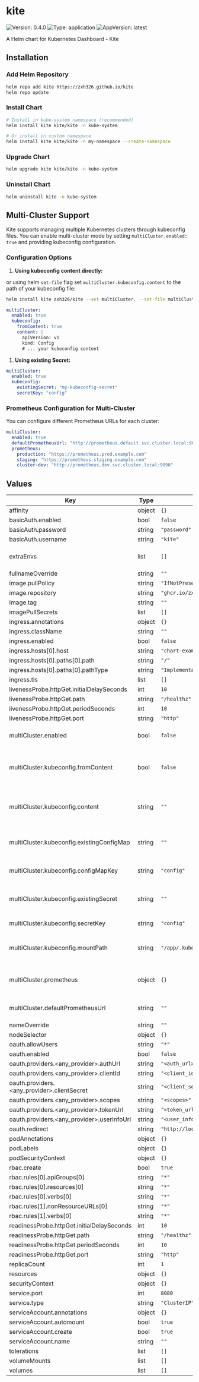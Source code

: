 # kite

![Version: 0.4.0](https://img.shields.io/badge/Version-0.4.0-informational?style=flat-square) ![Type: application](https://img.shields.io/badge/Type-application-informational?style=flat-square) ![AppVersion: latest](https://img.shields.io/badge/AppVersion-latest-informational?style=flat-square)

A Helm chart for Kubernetes Dashboard - Kite

## Installation

### Add Helm Repository

```bash
helm repo add kite https://zxh326.github.io/kite
helm repo update
```

### Install Chart

```bash
# Install in kube-system namespace (recommended)
helm install kite kite/kite -n kube-system

# Or install in custom namespace
helm install kite kite/kite -n my-namespace --create-namespace
```

### Upgrade Chart

```bash
helm upgrade kite kite/kite -n kube-system
```

### Uninstall Chart

```bash
helm uninstall kite -n kube-system
```

## Multi-Cluster Support

Kite supports managing multiple Kubernetes clusters through kubeconfig files. You can enable multi-cluster mode by setting `multiCluster.enabled: true` and providing kubeconfig configuration.

### Configuration Options

1. **Using kubeconfig content directly:**

or using helm `set-file` flag set `multiCluster.kubeconfig.content` to the path of your kubeconfig file:

```bash
helm install kite zxh326/kite --set multiCluster. --set-file multiCluster.kubeconfig.content=/path/to/kubeconfig
```

```yaml
multiCluster:
  enabled: true
  kubeconfig:
    fromContent: true
    content: |
      apiVersion: v1
      kind: Config
      # ... your kubeconfig content
```

1. **Using existing Secret:**

```yaml
multiCluster:
  enabled: true
  kubeconfig:
    existingSecret: "my-kubeconfig-secret"
    secretKey: "config"
```

### Prometheus Configuration for Multi-Cluster

You can configure different Prometheus URLs for each cluster:

```yaml
multiCluster:
  enabled: true
  defaultPrometheusUrl: "http://prometheus.default.svc.cluster.local:9090"
  prometheus:
    production: "https://prometheus.prod.example.com"
    staging: "https://prometheus.staging.example.com"
    cluster-dev: "http://prometheus.dev.svc.cluster.local:9090"
```

## Values

| Key                                         | Type   | Default                                     | Description                                            |
| ------------------------------------------- | ------ | ------------------------------------------- | ------------------------------------------------------ |
| affinity                                    | object | `{}`                                        |                                                        |
| basicAuth.enabled                           | bool   | `false`                                     |                                                        |
| basicAuth.password                          | string | `"password"`                                |                                                        |
| basicAuth.username                          | string | `"kite"`                                    |                                                        |
| extraEnvs                                   | list   | `[]`                                        | Additional environment variables                       |
| fullnameOverride                            | string | `""`                                        |                                                        |
| image.pullPolicy                            | string | `"IfNotPresent"`                            |                                                        |
| image.repository                            | string | `"ghcr.io/zxh326/kite"`                     |                                                        |
| image.tag                                   | string | `""`                                        |                                                        |
| imagePullSecrets                            | list   | `[]`                                        |                                                        |
| ingress.annotations                         | object | `{}`                                        |                                                        |
| ingress.className                           | string | `""`                                        |                                                        |
| ingress.enabled                             | bool   | `false`                                     |                                                        |
| ingress.hosts[0].host                       | string | `"chart-example.local"`                     |                                                        |
| ingress.hosts[0].paths[0].path              | string | `"/"`                                       |                                                        |
| ingress.hosts[0].paths[0].pathType          | string | `"ImplementationSpecific"`                  |                                                        |
| ingress.tls                                 | list   | `[]`                                        |                                                        |
| livenessProbe.httpGet.initialDelaySeconds   | int    | `10`                                        |                                                        |
| livenessProbe.httpGet.path                  | string | `"/healthz"`                                |                                                        |
| livenessProbe.httpGet.periodSeconds         | int    | `10`                                        |                                                        |
| livenessProbe.httpGet.port                  | string | `"http"`                                    |                                                        |
| multiCluster.enabled                        | bool   | `false`                                     | Enable multi-cluster mode                              |
| multiCluster.kubeconfig.fromContent         | bool   | `false`                                     | Create configmap from kubeconfig content               |
| multiCluster.kubeconfig.content             | string | `""`                                        | Kubeconfig file content (base64 encoded or plain text) |
| multiCluster.kubeconfig.existingConfigMap   | string | `""`                                        | Use existing configmap containing kubeconfig           |
| multiCluster.kubeconfig.configMapKey        | string | `"config"`                                  | Key name in the configmap                              |
| multiCluster.kubeconfig.existingSecret      | string | `""`                                        | Use existing secret containing kubeconfig              |
| multiCluster.kubeconfig.secretKey           | string | `"config"`                                  | Key name in the secret                                 |
| multiCluster.kubeconfig.mountPath           | string | `"/app/.kube/config"`                       | Mount path for kubeconfig file                         |
| multiCluster.prometheus                     | object | `{}`                                        | Prometheus configuration for each cluster              |
| multiCluster.defaultPrometheusUrl           | string | `""`                                        | Default Prometheus URL                                 |
| nameOverride                                | string | `""`                                        |                                                        |
| nodeSelector                                | object | `{}`                                        |                                                        |
| oauth.allowUsers                            | string | `"*"`                                       |                                                        |
| oauth.enabled                               | bool   | `false`                                     |                                                        |
| oauth.providers.<any_provider>.authUrl      | string | `"<auth_url>"`                              |                                                        |
| oauth.providers.<any_provider>.clientId     | string | `"<client_id>"`                             |                                                        |
| oauth.providers.<any_provider>.clientSecret | string | `"<client_secret>"`                         |                                                        |
| oauth.providers.<any_provider>.scopes       | string | `"<scopes>"`                                |                                                        |
| oauth.providers.<any_provider>.tokenUrl     | string | `"<token_url>"`                             |                                                        |
| oauth.providers.<any_provider>.userInfoUrl  | string | `"<user_info_url>"`                         |                                                        |
| oauth.redirect                              | string | `"http://localhost:8080/api/auth/callback"` |                                                        |
| podAnnotations                              | object | `{}`                                        |                                                        |
| podLabels                                   | object | `{}`                                        |                                                        |
| podSecurityContext                          | object | `{}`                                        |                                                        |
| rbac.create                                 | bool   | `true`                                      |                                                        |
| rbac.rules[0].apiGroups[0]                  | string | `"*"`                                       |                                                        |
| rbac.rules[0].resources[0]                  | string | `"*"`                                       |                                                        |
| rbac.rules[0].verbs[0]                      | string | `"*"`                                       |                                                        |
| rbac.rules[1].nonResourceURLs[0]            | string | `"*"`                                       |                                                        |
| rbac.rules[1].verbs[0]                      | string | `"*"`                                       |                                                        |
| readinessProbe.httpGet.initialDelaySeconds  | int    | `10`                                        |                                                        |
| readinessProbe.httpGet.path                 | string | `"/healthz"`                                |                                                        |
| readinessProbe.httpGet.periodSeconds        | int    | `10`                                        |                                                        |
| readinessProbe.httpGet.port                 | string | `"http"`                                    |                                                        |
| replicaCount                                | int    | `1`                                         |                                                        |
| resources                                   | object | `{}`                                        |                                                        |
| securityContext                             | object | `{}`                                        |                                                        |
| service.port                                | int    | `8080`                                      |                                                        |
| service.type                                | string | `"ClusterIP"`                               |                                                        |
| serviceAccount.annotations                  | object | `{}`                                        |                                                        |
| serviceAccount.automount                    | bool   | `true`                                      |                                                        |
| serviceAccount.create                       | bool   | `true`                                      |                                                        |
| serviceAccount.name                         | string | `""`                                        |                                                        |
| tolerations                                 | list   | `[]`                                        |                                                        |
| volumeMounts                                | list   | `[]`                                        |                                                        |
| volumes                                     | list   | `[]`                                        |                                                        |
